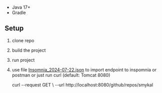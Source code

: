- Java 17+
- Gradle

## Setup

1. clone repo
2. build the project
3. run project
3. use file [Insomnia_2024-07-22.json](Insomnia_2024-07-22.json) to import endpoint to inspomnia or postman or just run curl (default: Tomcat 8080)

   curl --request GET \ --url http://localhost:8080/github/repos/smykal





